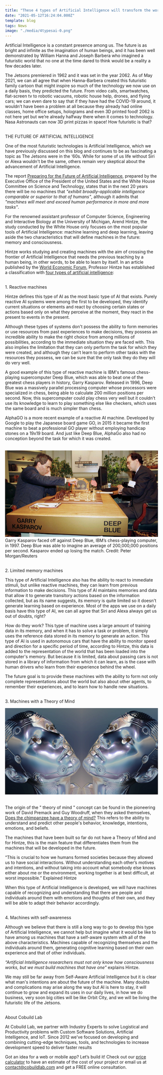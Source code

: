 ```yaml
---
title: "These 4 types of Artificial Intelligence will transform the world we live in "
date: "2021-05-12T16:24:04.000Z"
template: blog
tags: News
image: "./media/4typesai-0.png"
---
```


Artificial Intelligence is a constant presence among us. The future is as bright and infinite as the imagination of human beings, and it has been well demonstrated by William Hanna and Joseph Barbera who imagined a futuristic world that no one at the time dared to think would be a reality a few decades later.

The  Jetsons premiered in 1962 and it was set in the year 2062. As of May 2021, we can all agree that when Hanna-Barbera created this futuristic family cartoon that might inspire so much of the technology we now use on a daily basis, they predicted the future. From video calls, smartwatches, flat-screen tv to robotic vacuums, robotic house help, drones, and flying cars; we can even dare to say that if they have had the COVID-19 around, it wouldn’t have been a problem at all because they already had online classes, home office setups, holograms and even 3D printed food! 2062 is not here yet but we’re already halfway there when it comes to technology. Nasa Astronauts can now 3D print pizzas in space! How futuristic is that? <br> </br>


<title-3 align="centered"> THE FUTURE OF ARTIFICIAL INTELLIGENCE </title-3>

One of the most futuristic technologies is Artificial Intelligence, which we have previously discussed on this blog and continues to be as fascinating a topic as The Jetsons were in the ‘60s. While for some of us life without Siri or Alexa wouldn't be the same, others remain very skeptical about the advancement of Artificial Intelligence. 

The report <a target="_blank" href="https://obamawhitehouse.archives.gov/sites/default/files/whitehouse_files/microsites/ostp/NSTC/preparing_for_the_future_of_ai.pdf">  Preparing for the Future of Artificial Intelligence</a>, prepared by the Executive Office of the President of the United States and the White House Committee on Science and Technology, states that in the next 20 years there will be no machines that *"exhibit broadly-applicable intelligence comparable or superior to that of humans"*, although it admits that *"machines will meet and exceed human performance in more and more tasks"*.

For the renowned assistant professor of Computer Science, Engineering and Interactive Biology at the University of Michigan, Arend Hintze, the study conducted by the White House only focuses on the most popular tools of Artificial Intelligence: machine learning and deep learning, leaving aside the two characteristics that will define machines in the future: memory and consciousness. 

Hintze works studying and creating machines with the aim of crossing the frontier of Artificial Intelligence that needs the previous teaching by a human being, in other words, to be able to learn by itself. In an article published by the <a target="_blank" href="https://www.weforum.org/">  World Economic Forum</a>, Professor Hintze has established a classification with <a target="_blank" href="https://www.weforum.org/agenda/2016/11/the-four-types-of-ai-what-you-need-to-know/">  four types of artificial intelligence</a>: <br> </br>


<title-4 align="centered"> 1. Reactive machines </title-4>

Hintze defines this type of AI as the most basic type of AI that exists. Purely reactive AI systems were among the first to be developed, they identify current situations or elements and react by choosing certain states or actions based only on what they perceive at the moment, they react in the present to events in the present.

Although these types of systems don't possess the ability to form memories or use resources from past experiences to make decisions, they possess an incredible ability to make the right choice from among millions of possibilities, according to the immediate situation they are faced with. This also implies the limitation that they can only perform the task for which they were created, and although they can’t learn to perform other tasks with the resources they possess, we can be sure that the only task they do they will do very well.

A good example of this type of reactive machine is IBM's famous chess-playing supercomputer Deep Blue, which was able to beat one of the greatest chess players in history, Garry Kasparov. Released in 1996, Deep Blue was a massively parallel processing computer whose processors were specialized in chess, being able to calculate 200 million positions per second. Now, this supercomputer could play chess very well but it couldn't use its knowledge to learn to play something else like checkers, which uses the same board and is much simpler than chess.

AlphaGO is a more recent example of a reactive AI machine. Developed by Google to play the Japanese board game GO, in 2015 it became the first machine to beat a professional GO player without employing handicap stones on a 19x19 board. And just like Deep Blue, AlphaGo also had no conception beyond the task for which it was created. <br> </br>

<img src="./media/4typesai-1.png">
<title-6 align="centered"> Garry Kasparov faced off against Deep Blue, IBM’s chess-playing computer, in 1997. Deep Blue was able to imagine an average of 200,000,000 positions per second. Kasparov ended up losing the match. Credit: Peter Morgan/Reuters  </title-6> <br> </br>


<title-4 align="centered"> 2. Limited memory machines </title-4> 

This type of Artificial Intelligence also has the ability to react to immediate stimuli, but unlike reactive machines, they can learn from previous information to make decisions. This type of AI maintains memories and data that allow it to generate transitory actions based on the information collected, but as its name suggests, its memory is quite limited so it doesn't generate learning based on experience. Most of the apps we use on a daily basis have this type of AI, we can all agree that Siri and Alexa always get us out of doubts, right? 


How do they work? This type of machine uses a large amount of training data in its memory, and when it has to solve a task or problem, it simply uses the reference data stored in its memory to generate an action. This type of AI is used in autonomous cars that have the ability to monitor speed and direction for a specific period of time, according to Hintze, this data is added to the representation of the world that has been loaded into the computer's memory. But because it is limited, data about passing cars is not stored in a library of information from which it can learn, as is the case with human drivers who learn from their experience behind the wheel. 

The future goal is to provide these machines with the ability to form not only complete representations about the world but also about other agents, to remember their experiences, and to learn how to handle new situations.  <br> </br>


<title-4 align="centered"> 3. Machines with a Theory of Mind </title-4>  

<img src="./media/4typesai-2.png"> <br> </br>

The origin of the " theory of mind " concept can be found in the pioneering work of David Premack and Guy Woodruff, when they asked themselves, <a target="_blank" href="https://www.cambridge.org/core/journals/behavioral-and-brain-sciences/article/does-the-chimpanzee-have-a-theory-of-mind/1E96B02CD9850016B7C93BC6D2FEF1D0">  Does the chimpanzee have a theory of mind?</a> This refers to the ability to understand and predict other people's behavior, knowledge, intentions, emotions, and beliefs. 

The machines that have been built so far do not have a Theory of Mind and for Hintze, this is the main feature that differentiates them from the machines that will be developed in the future.

<block-quote> “This is crucial to how we humans formed societies because they allowed us to have social interactions. Without understanding each other’s motives and intentions, and without taking into account what somebody else knows either about me or the environment, working together is at best difficult, at worst impossible.” Explained Hintze </block-quote>

When this type of Artificial Intelligence is developed, we will have machines capable of recognizing and understanding that there are people and individuals around them with emotions and thoughts of their own, and they will be able to adapt their behavior accordingly. <br> </br>


<title-4 align="centered"> 4. Machines with self-awareness </title-4> 

Although we believe that there is still a long way to go to develop this type of Artificial Intelligence, we cannot help but imagine what it would be like to have among us machines that have a self-aware system with all of the above characteristics. Machines capable of recognizing themselves and the individuals around them, generating cognitive learning based on their own experience and that of other individuals. 

*“Artificial Intelligence researchers must not only know how consciousness works, but we must build machines that have one"* explains Hintze.

We may still be far away from Self-Aware Artificial Intelligence but it is clear what man's intentions are about the future of the machine. Many doubts and complications may arise along the way but AI is here to stay, it will continue to grow and expand its uses in our daily lives, in how we do business, very soon big cities will be like Orbit City, and we will be living the futuristic life of the Jetsons. <br> </br>


<title-4 align="left"> About Cobuild Lab </title-4>

At Cobuild Lab, we partner with Industry Experts to solve Logistical and Productivity problems with Custom Software Solutions, Artificial Intelligence, and IoT.  Since 2012 we've focused on developing and combining cutting-edge techniques, tools, and technologies to increase development speed to deliver faster results



<youtube-video id="5fbYxQNgJ7s&"></youtube-video>  


Got an idea for a web or mobile app? Let’s build it! Check out our <a target="_blank" href="https://cobuildlab.com/price-calculator/">  price calculator</a> to have an estimate of the cost of your project or email us at contact@cobuildlab.com and get a FREE online consultation. 
